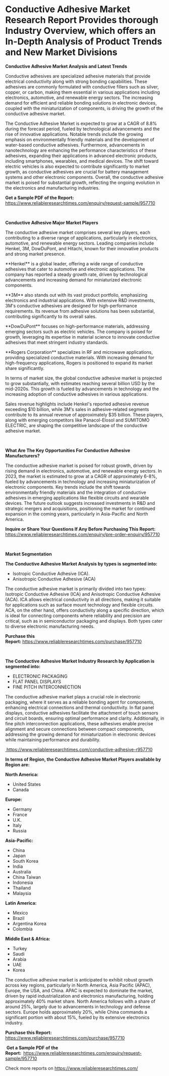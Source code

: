 <p><h1>Conductive Adhesive Market Research Report Provides thorough Industry Overview, which offers an In-Depth Analysis of Product Trends and New Market Divisions</h1></p><p><strong>Conductive Adhesive Market Analysis and Latest Trends</strong></p>
<p><p>Conductive adhesives are specialized adhesive materials that provide electrical conductivity along with strong bonding capabilities. These adhesives are commonly formulated with conductive fillers such as silver, copper, or carbon, making them essential in various applications including electronics, automotive, and renewable energy sectors. The increasing demand for efficient and reliable bonding solutions in electronic devices, coupled with the miniaturization of components, is driving the growth of the conductive adhesive market.</p><p>The Conductive Adhesive Market is expected to grow at a CAGR of 8.8% during the forecast period, fueled by technological advancements and the rise of innovative applications. Notable trends include the growing emphasis on environmentally friendly materials and the development of water-based conductive adhesives. Furthermore, advancements in nanotechnology are enhancing the performance characteristics of these adhesives, expanding their applications in advanced electronic products, including smartphones, wearables, and medical devices. The shift toward electric vehicles is also expected to contribute significantly to market growth, as conductive adhesives are crucial for battery management systems and other electronic components. Overall, the conductive adhesive market is poised for substantial growth, reflecting the ongoing evolution in the electronics and manufacturing industries.</p></p>
<p><strong>Get a Sample PDF of the Report:&nbsp;</strong> <a href="https://www.reliableresearchtimes.com/enquiry/request-sample/957710?utm_campaign=2196&utm_medium=2&utm_source=Github&utm_content=ia&utm_term=01042025&utm_id=conductive-adhesive">https://www.reliableresearchtimes.com/enquiry/request-sample/957710</a></p>
<p>&nbsp;</p>
<p><strong>Conductive Adhesive Major Market Players</strong></p>
<p><p>The conductive adhesive market comprises several key players, each contributing to a diverse range of applications, particularly in electronics, automotive, and renewable energy sectors. Leading companies include Henkel, 3M, DowDuPont, and Hitachi, known for their innovative products and strong market presence.</p><p>**Henkel** is a global leader, offering a wide range of conductive adhesives that cater to automotive and electronic applications. The company has reported a steady growth rate, driven by technological advancements and increasing demand for miniaturized electronic components. </p><p>**3M** also stands out with its vast product portfolio, emphasizing electronics and industrial applications. With extensive R&D investments, 3M's conductive adhesives are designed for high-performance requirements. Its revenue from adhesive solutions has been substantial, contributing significantly to its overall sales.</p><p>**DowDuPont** focuses on high-performance materials, addressing emerging sectors such as electric vehicles. The company is poised for growth, leveraging its expertise in material science to innovate conductive adhesives that meet stringent industry standards.</p><p>**Rogers Corporation** specializes in RF and microwave applications, providing specialized conductive materials. With increasing demand for high-frequency applications, Rogers is positioned to expand its market share significantly.</p><p>In terms of market size, the global conductive adhesive market is projected to grow substantially, with estimates reaching several billion USD by the mid-2020s. This growth is fueled by advancements in technology and the increasing adoption of conductive adhesives in various applications.</p><p>Sales revenue highlights include Henkel's reported adhesive revenue exceeding $10 billion, while 3M's sales in adhesive-related segments contribute to its annual revenue of approximately $35 billion. These players, along with emerging competitors like Panacol-Elosol and SUMITOMO ELECTRIC, are shaping the competitive landscape of the conductive adhesive market.</p></p>
<p>&nbsp;</p>
<p><strong>What Are The Key Opportunities For Conductive Adhesive Manufacturers?</strong></p>
<p><p>The conductive adhesive market is poised for robust growth, driven by rising demand in electronics, automotive, and renewable energy sectors. In 2023, the market is estimated to grow at a CAGR of approximately 6-8%, fueled by advancements in technology and increasing miniaturization of electronic components. Key trends include the shift towards environmentally friendly materials and the integration of conductive adhesives in emerging applications like flexible circuits and wearable devices. The future outlook suggests increased investments in R&D and strategic mergers and acquisitions, positioning the market for continued expansion in the coming years, particularly in Asia-Pacific and North America.</p></p>
<p><strong>Inquire or Share Your Questions If Any Before Purchasing This Report:</strong> <a href="https://www.reliableresearchtimes.com/enquiry/pre-order-enquiry/957710?utm_campaign=2196&utm_medium=2&utm_source=Github&utm_content=ia&utm_term=01042025&utm_id=conductive-adhesive">https://www.reliableresearchtimes.com/enquiry/pre-order-enquiry/957710</a></p>
<p>&nbsp;</p>
<p><strong>Market Segmentation</strong></p>
<p><strong>The Conductive Adhesive Market Analysis by types is segmented into:</strong></p>
<p><ul><li>Isotropic Conductive Adhesive (ICA).</li><li>Anisotropic Conductive Adhesive (ACA)</li></ul></p>
<p><p>The conductive adhesive market is primarily divided into two types: Isotropic Conductive Adhesive (ICA) and Anisotropic Conductive Adhesive (ACA). ICA allows electrical conductivity in all directions, making it suitable for applications such as surface mount technology and flexible circuits. ACA, on the other hand, offers conductivity along a specific direction, which is ideal for connecting components where reliability and precision are critical, such as in semiconductor packaging and displays. Both types cater to diverse electronic manufacturing needs.</p></p>
<p><strong>Purchase this Report:&nbsp;</strong><a href="https://www.reliableresearchtimes.com/purchase/957710?utm_campaign=2196&utm_medium=2&utm_source=Github&utm_content=ia&utm_term=01042025&utm_id=conductive-adhesive">https://www.reliableresearchtimes.com/purchase/957710</a></p>
<p>&nbsp;</p>
<p><strong>The Conductive Adhesive Market Industry Research by Application is segmented into:</strong></p>
<p><ul><li>ELECTRONIC PACKAGING</li><li>FLAT PANEL DISPLAYS</li><li>FINE PITCH INTERCONNECTION</li></ul></p>
<p><p>The conductive adhesive market plays a crucial role in electronic packaging, where it serves as a reliable bonding agent for components, enhancing electrical connections and thermal conductivity. In flat panel displays, conductive adhesives facilitate the attachment of touch sensors and circuit boards, ensuring optimal performance and clarity. Additionally, in fine pitch interconnection applications, these adhesives enable precise alignment and secure connections between compact components, addressing the growing demand for miniaturization in electronic devices while maintaining performance and durability.</p></p>
<p><a href="https://www.reliableresearchtimes.com/conductive-adhesive-r957710?utm_campaign=2196&utm_medium=2&utm_source=Github&utm_content=ia&utm_term=01042025&utm_id=conductive-adhesive">&nbsp;https://www.reliableresearchtimes.com/conductive-adhesive-r957710</a></p>
<p><strong>In terms of Region, the Conductive Adhesive Market Players available by Region are:</strong></p>
<p>
    <p> <strong> North America: </strong>
        <ul>
            <li>United States</li>
            <li>Canada</li>
        </ul>
        </p> 
    <p> <strong> Europe: </strong>
        <ul>
            <li>Germany</li>
            <li>France</li>
            <li>U.K.</li>
            <li>Italy</li>
            <li>Russia</li>
        </ul>
        </p> 
    <p> <strong> Asia-Pacific: </strong>
        <ul>
            <li>China</li>
            <li>Japan</li>
            <li>South Korea</li>
            <li>India</li>
            <li>Australia</li>
            <li>China Taiwan</li>
            <li>Indonesia</li>
            <li>Thailand</li>
            <li>Malaysia</li>
        </ul>
        </p> 
    <p> <strong> Latin America: </strong>
        <ul>
            <li>Mexico</li>
            <li>Brazil</li>
            <li>Argentina Korea</li>
            <li>Colombia</li>
        </ul>
        </p> 
    <p> <strong> Middle East & Africa: </strong>
        <ul>
            <li>Turkey</li>
            <li>Saudi</li>
            <li>Arabia</li>
            <li>UAE</li>
            <li>Korea</li>
        </ul>
    </p>
    </p>
<p><p>The conductive adhesive market is anticipated to exhibit robust growth across key regions, particularly in North America, Asia Pacific (APAC), Europe, the USA, and China. APAC is expected to dominate the market, driven by rapid industrialization and electronics manufacturing, holding approximately 40% market share. North America follows with a share of around 25%, largely due to advancements in technology and defense sectors. Europe holds approximately 20%, while China commands a significant portion with about 15%, fueled by its extensive electronics industry.</p></p>
<p><strong>Purchase this Report: </strong><a href="https://www.reliableresearchtimes.com/purchase/957710?utm_campaign=2196&utm_medium=2&utm_source=Github&utm_content=ia&utm_term=01042025&utm_id=conductive-adhesive">https://www.reliableresearchtimes.com/purchase/957710</a></p>
<p>&nbsp;<strong>Get a Sample PDF of the Report:&nbsp;&nbsp;</strong><a href="https://www.reliableresearchtimes.com/enquiry/request-sample/957710?utm_campaign=2196&utm_medium=2&utm_source=Github&utm_content=ia&utm_term=01042025&utm_id=conductive-adhesive">https://www.reliableresearchtimes.com/enquiry/request-sample/957710</a></p>
<p><strong></strong></p>
<p>Check more reports on <a href="https://www.reliableresearchtimes.com/?utm_campaign=2196&utm_medium=2&utm_source=Github&utm_content=ia&utm_term=01042025&utm_id=conductive-adhesive">https://www.reliableresearchtimes.com/</a></p>